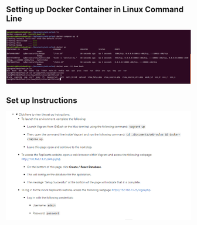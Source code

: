 


## Setting up Docker Container in Linux Command Line


![pic](1.PNG)  


<brk>


 
## Set up Instructions



![pic](2.PNG) 

